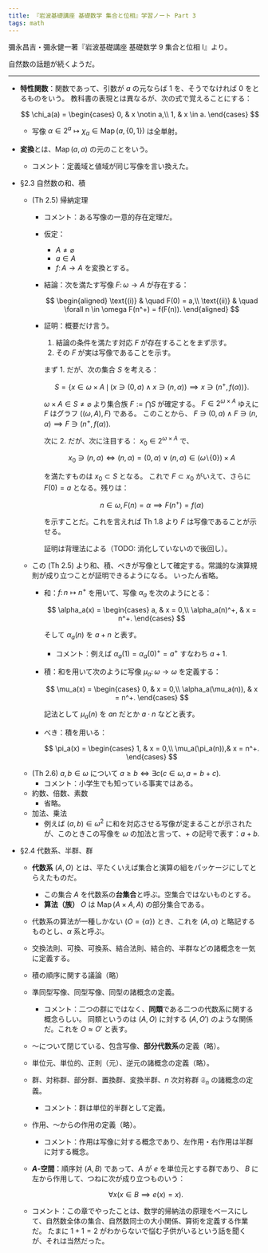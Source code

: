 ```yaml
---
title: 『岩波基礎講座 基礎数学 集合と位相』学習ノート Part 3
tags: math
---
```


彌永昌吉・彌永健一著『岩波基礎講座 基礎数学 9 集合と位相 I』より。

自然数の話題が続くようだ。

----

* **特性関数**：関数であって、引数が $a$ の元ならば 1 を、そうでなければ 0 をとるものをいう。
  教科書の表現とは異なるが、次の式で覚えることにする：

  $$
  \chi_a(a) = \begin{cases}
  0, & x \notin a,\\
  1, & x \in a.
  \end{cases}
  $$

  * 写像 $\alpha \in 2^a \longmapsto \chi_\alpha \in \operatorname{Map}(a, \lbrace 0, 1\rbrace)$ は全単射。
* **変換**とは、$\operatorname{Map}(a, a)$ の元のことをいう。
  * コメント：定義域と値域が同じ写像を言い換えた。
* §2.3 自然数の和、積
  * (Th 2.5) 帰納定理
    * コメント：ある写像の一意的存在定理だ。
    * 仮定：
      * $A \ne \varnothing$
      * $a \in A$
      * $f\colon A \longrightarrow A$ を変換とする。
    * 結論：次を満たす写像 $F\colon\omega \longrightarrow A$ が存在する：

      $$
      \begin{aligned}
      \text{(i)} & \quad F(0) = a,\\
      \text{(ii)} & \quad \forall n \in \omega F(n^+) = f(F(n)).
      \end{aligned}
      $$

    * 証明：概要だけ言う。
      1. 結論の条件を満たす対応 $F$ が存在することをまず示す。
      2. その $F$ が実は写像であることを示す。

      まず 1. だが、次の集合 $S$ を考える：

      $$
      S = \{x \in \omega \times A\,\mid\,
        (x \ni (0, a) \land x \ni (n, \alpha))
        \implies x \ni (n^+, f(\alpha))\}.
      $$

      $\omega \times A \in S \ne \varnothing$ より集合族 $F := \bigcap S$ が確定する。
      $F \in 2^{\omega \times A}$ ゆえに $F$ はグラフ $((\omega, A), F)$ である。
      このことから、 $F \ni (0, a) \land F \ni (n, \alpha) \implies F \ni (n^+, f(\alpha)).$

      次に 2. だが、次に注目する： $x_0 \in 2^{\omega \times A}$ で、

      $$
      x_0 \ni (n, \alpha) \iff (n, \alpha) = (0, \alpha) \lor (n, \alpha) \in (\omega\!\setminus\!\{0\}) \times A
      $$

      を満たすものは $x_0 \subset S$ となる。
      これで $F \subset x_0$ がいえて、さらに $F(0) = a$ となる。残りは：

      $$
      n \in \omega, F(n) = \alpha \implies F(n^+) = f(\alpha)
      $$

      を示すことだ。これを言えれば Th 1.8 より $F$ は写像であることが示せる。

      証明は背理法による（TODO: 消化していないので後回し）。
  * この (Th 2.5) より和、積、べきが写像として確定する。常識的な演算規則が成り立つことが証明できるようになる。
    いったん省略。
    * 和：$f\colon n \longmapsto n^+$ を用いて、写像 $\alpha_a$ を次のようにとる：

      $$
      \alpha_a(x) = \begin{cases}
          a, & x = 0,\\
          \alpha_a(n)^+, & x = n^+.
      \end{cases}
      $$

      そして $\alpha_a(n)$ を $a + n$ と表す。
      * コメント：例えば $\alpha_a(1) = \alpha_a(0)^+ = a^+$ すなわち $a + 1.$

    * 積：和を用いて次のように写像 $\mu_a\colon\omega \longrightarrow \omega$ を定義する：

      $$
      \mu_a(x) = \begin{cases}
          0, & x = 0,\\
          \alpha_a(\mu_a(n)), & x = n^+.
      \end{cases}
      $$

      記法として $\mu_a(n)$ を $an$ だとか $a \cdot n$ などと表す。

    * べき：積を用いる：

      $$
      \pi_a(x) = \begin{cases}
          1, & x = 0,\\
          \mu_a(\pi_a(n)),& x = n^+.
      \end{cases}
      $$
  * (Th 2.6) $a, b \in \omega$ について $a \ge b \iff \exists c (c \in \omega, a = b + c).$
    * コメント：小学生でも知っている事実ではある。
  * 約数、倍数、素数
    * 省略。
  * 加法、乗法
    * 例えば $(a, b) \in \omega^2$ に和を対応させる写像が定まることが示されたが、このときこの写像を $\omega$ の加法と言って、$+$ の記号で表す：$a + b.$
* §2.4 代数系、半群、群
  * **代数系** $(A, O)$ とは、平たくいえば集合と演算の組をパッケージにしてとらえたものだ。
    * この集合 $A$ を代数系の**台集合**と呼ぶ。空集合ではないものとする。
    * **算法（族）** $O$ は $\operatorname{Map}(A \times A, A)$ の部分集合である。
  * 代数系の算法が一種しかない ($O = \lbrace \alpha \rbrace$) とき、これを $(A, \alpha)$ と略記するものとし、$\alpha$ 系と呼ぶ。
  * 交換法則、可換、可換系、結合法則、結合的、半群などの諸概念を一気に定義する。
  * 積の順序に関する議論（略）
  * 準同型写像、同型写像、同型の諸概念の定義。
    * コメント：二つの群にではなく、**同類**である二つの代数系に関する概念らしい。
      同類というのは $(A, O)$ に対する $(A, O')$ のような関係だ。これを $O \approx O'$ と表す。
  * ～について閉じている、包含写像、**部分代数系**の定義（略）。
  * 単位元、単位的、正則（元）、逆元の諸概念の定義（略）。
  * 群、対称群、部分群、置換群、変換半群、$n$ 次対称群 $\mathfrak{S}_n$ の諸概念の定義。
    * コメント：群は単位的半群として定義。
  * 作用、～からの作用の定義（略）。
    * コメント：作用は写像に対する概念であり、左作用・右作用は半群に対する概念。
  * **$A$-空間**：順序対 $(A, B)$ であって、$A$ が $e$ を単位元とする群であり、
    $B$ に左から作用して、つねに次が成り立つものいう：

    $$
    \forall x (x \in B \implies e(x) = x).
    $$

  * コメント：この章でやったことは、数学的帰納法の原理をベースにして、自然数全体の集合、自然数同士の大小関係、算術を定義する作業だ。
    たまに $1 + 1 = 2$ がわからないで悩む子供がいるという話を聞くが、それは当然だった。
